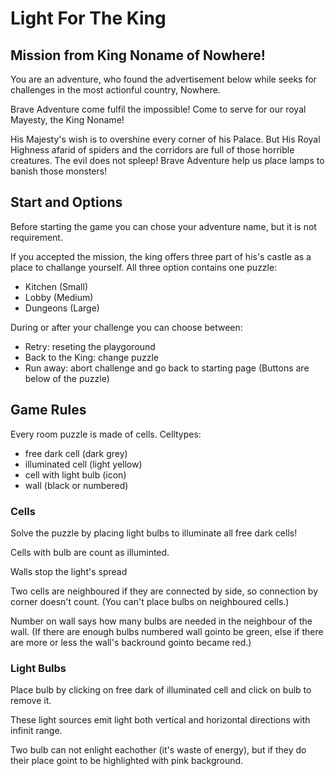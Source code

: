 # Light For The King

## Mission from King Noname of Nowhere!

You are an adventure, who found the advertisement below while seeks for challenges in the most actionful country, Nowhere.

Brave Adventure come fulfil the impossible! 
Come to serve for our royal Mayesty, the King Noname!

His Majesty's wish is to overshine every corner of his Palace. But His Royal Highness afarid of spiders and the corridors are full of those horrible creatures. The evil does not spleep! Brave Adventure help us place lamps to banish those monsters!

##  Start and Options

Before starting the game you can chose your adventure name, but it is not requirement.

If you accepted the mission, the king offers three part of his's castle as a place to challange yourself.
All three option contains one puzzle:
- Kitchen (Small)
- Lobby (Medium)
- Dungeons (Large)

During or after your challenge you can choose between:
- Retry: reseting the playgoround
- Back to the King: change puzzle
- Run away: abort challenge and go back to starting page
(Buttons are below of the puzzle)

## Game Rules

Every room puzzle is made of cells.
Celltypes:
- free dark cell (dark grey)
- illuminated cell (light yellow)
- cell with light bulb (icon)
- wall (black or numbered)

### Cells
Solve the puzzle by placing light bulbs to illuminate all free dark cells!

Cells with bulb are count as illuminted.

Walls stop the light's spread

Two cells are neighboured if they are connected by side, so connection by corner doesn't count. (You can't place bulbs on neighboured cells.)

Number on wall says how many bulbs are needed in the neighbour of the wall. (If there are enough bulbs numbered wall gointo be green, else if there are more or less the wall's backround gointo became red.)

### Light Bulbs

Place bulb by clicking on free dark of illuminated cell and click on bulb to remove it.

These light sources emit light both vertical and horizontal directions with infinit range.

Two bulb can not enlight eachother (it's waste of energy), but if they do their place goint to be highlighted with pink background.


